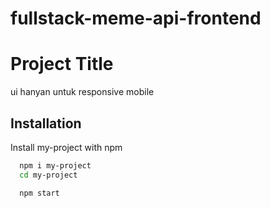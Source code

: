 # fullstack-meme-api-frontend



# Project Title

ui hanyan untuk responsive mobile



## Installation

Install my-project with npm

```bash
  npm i my-project
  cd my-project

  npm start
```
    
